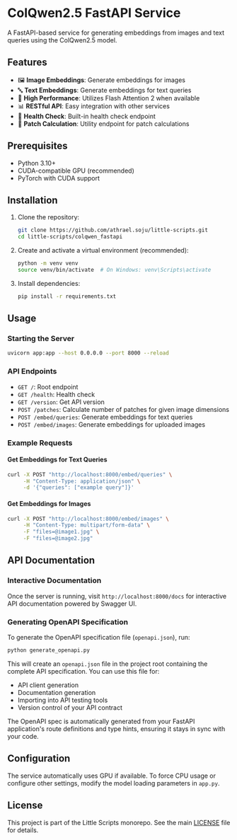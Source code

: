 # ColQwen2.5 FastAPI Service

A FastAPI-based service for generating embeddings from images and text queries using the ColQwen2.5 model.

## Features

- 🖼️ **Image Embeddings**: Generate embeddings for images
- 🔤 **Text Embeddings**: Generate embeddings for text queries
- 🚀 **High Performance**: Utilizes Flash Attention 2 when available
- 📊 **RESTful API**: Easy integration with other services
- 🏥 **Health Check**: Built-in health check endpoint
- 📏 **Patch Calculation**: Utility endpoint for patch calculations

## Prerequisites

- Python 3.10+
- CUDA-compatible GPU (recommended)
- PyTorch with CUDA support

## Installation

1. Clone the repository:

   ```bash
   git clone https://github.com/athrael.soju/little-scripts.git
   cd little-scripts/colqwen_fastapi
   ```
2. Create and activate a virtual environment (recommended):

   ```bash
   python -m venv venv
   source venv/bin/activate  # On Windows: venv\Scripts\activate
   ```
3. Install dependencies:

   ```bash
   pip install -r requirements.txt
   ```

## Usage

### Starting the Server

```bash
uvicorn app:app --host 0.0.0.0 --port 8000 --reload
```

### API Endpoints

- `GET /`: Root endpoint
- `GET /health`: Health check
- `GET /version`: Get API version
- `POST /patches`: Calculate number of patches for given image dimensions
- `POST /embed/queries`: Generate embeddings for text queries
- `POST /embed/images`: Generate embeddings for uploaded images

### Example Requests

#### Get Embeddings for Text Queries

```bash
curl -X POST "http://localhost:8000/embed/queries" \
     -H "Content-Type: application/json" \
     -d '{"queries": ["example query"]}'
```

#### Get Embeddings for Images

```bash
curl -X POST "http://localhost:8000/embed/images" \
     -H "Content-Type: multipart/form-data" \
     -F "files=@image1.jpg" \
     -F "files=@image2.jpg"
```

## API Documentation

### Interactive Documentation

Once the server is running, visit `http://localhost:8000/docs` for interactive API documentation powered by Swagger UI.

### Generating OpenAPI Specification

To generate the OpenAPI specification file (`openapi.json`), run:

```bash
python generate_openapi.py
```

This will create an `openapi.json` file in the project root containing the complete API specification. You can use this file for:

- API client generation
- Documentation generation
- Importing into API testing tools
- Version control of your API contract

The OpenAPI spec is automatically generated from your FastAPI application's route definitions and type hints, ensuring it stays in sync with your code.

## Configuration

The service automatically uses GPU if available. To force CPU usage or configure other settings, modify the model loading parameters in `app.py`.

## License

This project is part of the Little Scripts monorepo. See the main [LICENSE](../LICENSE) file for details.
